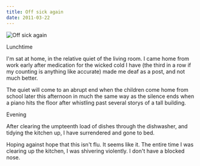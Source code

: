 ```yaml
---
title: Off sick again
date: 2011-03-22
---
```


![Off sick again](https://source.unsplash.com/cckf4TsHAuw/1600x900)

Lunchtime

I'm sat at home, in the relative quiet of the living room. I came home from work early after medication for the wicked cold I have (the third in a row if my counting is anything like accurate) made me deaf as a post, and not much better.

The quiet will come to an abrupt end when the children come home from school later this afternoon in much the same way as the silence ends when a piano hits the floor after whistling past several storys of a tall building.

Evening

After clearing the umpteenth load of dishes through the dishwasher, and tidying the kitchen up, I have surrendered and gone to bed.

Hoping against hope that this isn't flu. It seems like it. The entire time I was clearing up the kitchen, I was shivering violently. I don't have a blocked nose.